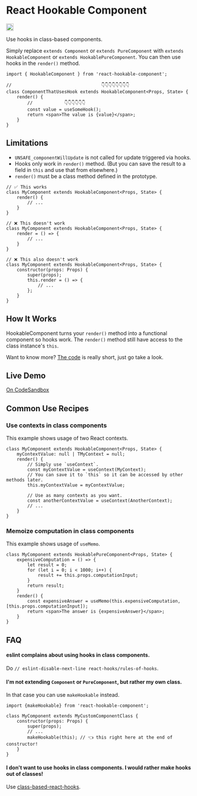 # React Hookable Component
[<img alt="npm" src="https://img.shields.io/npm/v/react-hookable-component?style=for-the-badge" height="20">](https://www.npmjs.com/package/react-hookable-component)

Use hooks in class-based components.

Simply replace `extends Component` or `extends PureComponent` with `extends HookableComponent` or `extends HookablePureComponent`.
You can then use hooks in the `render()` method.

```tsx
import { HookableComponent } from 'react-hookable-component';

//                                  👇👇👇👇👇👇👇👇
class ComponentThatUsesHook extends HookableComponent<Props, State> {
	render() {
		//            👇👇👇👇👇👇
		const value = useSomeHook();
		return <span>The value is {value}</span>;
	}
}
```

## Limitations

* `UNSAFE_componentWillUpdate` is not called for update triggered via hooks.
* Hooks only work in `render()` method. (But you can save the result to a field in `this` and use that from elsewhere.)
* `render()` must be a class method defined in the prototype.

```tsx
// ✅ This works
class MyComponent extends HookableComponent<Props, State> {
	render() {
		// ...
	}
}

// ❌ This doesn't work
class MyComponent extends HookableComponent<Props, State> {
	render = () => {
		// ...
	}
}

// ❌ This also doesn't work
class MyComponent extends HookableComponent<Props, State> {
	constructor(props: Props) {
		super(props);
		this.render = () => {
			// ...
		};
	}
}
```

## How It Works
HookableComponent turns your `render()` method into a functional component so hooks work.
The `render()` method still have access to the class instance's `this`.

Want to know more? [The code](https://github.com/wishawa/react-hookable-component/blob/main/src/index.ts) is really short, just go take a look.

## Live Demo
[On CodeSandbox](https://codesandbox.io/s/react-hookable-component-cmfwl)

## Common Use Recipes
### Use contexts in class components
This example shows usage of two React contexts.
```tsx
class MyComponent extends HookableComponent<Props, State> {
	myContextValue: null | TMyContext = null;
	render() {
		// Simply use `useContext`.
		const myContextValue = useContext(MyContext);
		// You can save it to `this` so it can be accessed by other methods later.
		this.myContextValue = myContextValue;

		// Use as many contexts as you want.
		const anotherContextValue = useContext(AnotherContext);
		// ...
	}
}
```
### Memoize computation in class components
This example shows usage of `useMemo`.
```tsx
class MyComponent extends HookablePureComponent<Props, State> {
	expensiveComputation = () => {
		let result = 0;
		for (let i = 0; i < 1000; i++) {
			result += this.props.computationInput;
		}
		return result;
	}
	render() {
		const expensiveAnswer = useMemo(this.expensiveComputation, [this.props.computationInput]);
		return <span>The answer is {expensiveAnswer}</span>;
	}
}
```
## FAQ

#### eslint complains about using hooks in class components.
Do `// eslint-disable-next-line react-hooks/rules-of-hooks`.

#### I'm not extending `Component` or `PureComponent`, but rather my own class.
In that case you can use `makeHookable` instead.
```tsx
import {makeHookable} from 'react-hookable-component';

class MyComponent extends MyCustomComponentClass {
	constructor(props: Props) {
		super(props);
		// ...
		makeHookable(this); // 👈 this right here at the end of constructor!
	}
}
```

#### I don't want to use hooks in class components. I would rather make hooks out of classes!
Use [class-based-react-hooks](https://github.com/wishawa/class-based-react-hooks).